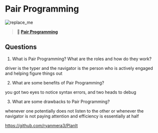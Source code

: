 # Pair Programming

![replace_me](https://codeworks.blob.core.windows.net/public/assets/img/illustrations/placeholder.svg)

> **📖 [Pair Programming](https://codeworksacademy.com/fs-student-guide/resources/wk7/01-Pair-Programming)**

## Questions

1. What is Pair Programming? What are the roles and how do they work?

driver is the typer and the navigator is the person who is actively engaged and helping figure things out

2. What are some benefits of Pair Programming?

you got two eyes to notice syntax errors, and two heads to debug

3. What are some drawbacks to Pair Programming?

whenever one potentially does not listen to the other or whenever the navigator is not paying attention and efficiency is essentially at half

https://github.com/ryanmera3/PlanIt
